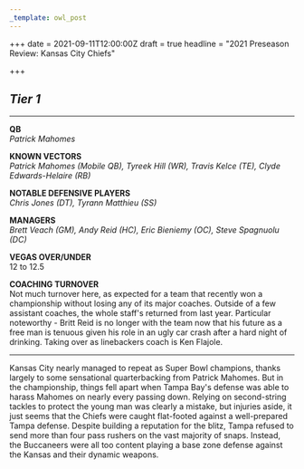 ```yaml
---
_template: owl_post
---
```



+++
date = 2021-09-11T12:00:00Z
draft = true
headline = "2021 Preseason Review: Kansas City Chiefs"

+++
## _Tier 1_

***

**QB**  
_Patrick Mahomes_

**KNOWN VECTORS**  
_Patrick Mahomes (Mobile QB), Tyreek Hill (WR), Travis Kelce (TE), Clyde Edwards-Helaire (RB)_

**NOTABLE DEFENSIVE PLAYERS**  
_Chris Jones (DT), Tyrann Matthieu (SS)_

**MANAGERS**  
_Brett Veach (GM), Andy Reid (HC), Eric Bieniemy (OC), Steve Spagnuolu (DC)_

**VEGAS OVER/UNDER**  
12 to 12.5

**COACHING TURNOVER**  
Not much turnover here, as expected for a team that recently won a championship without losing any of its major coaches. Outside of a few assistant coaches, the whole staff's returned from last year. Particular noteworthy - Britt Reid is no longer with the team now that his future as a free man is tenuous given his role in an ugly car crash after a hard night of drinking. Taking over as linebackers coach is Ken Flajole.

***

Kansas City nearly managed to repeat as Super Bowl champions, thanks largely to some sensational quarterbacking from Patrick Mahomes. But in the championship, things fell apart when Tampa Bay's defense was able to harass Mahomes on nearly every passing down. Relying on second-string tackles to protect the young man was clearly a mistake, but injuries aside, it just seems that the Chiefs were caught flat-footed against a well-prepared Tampa defense. Despite building a reputation for the blitz, Tampa refused to send more than four pass rushers on the vast majority of snaps. Instead, the Buccaneers were all too content playing a base zone defense against the Kansas and their dynamic weapons.  
